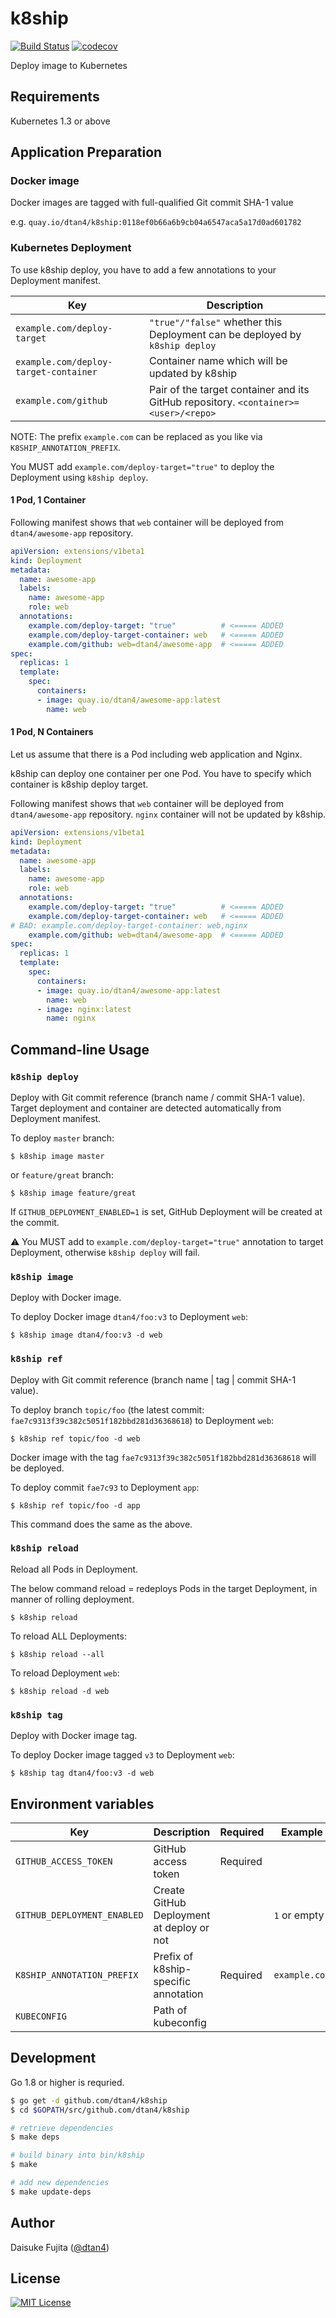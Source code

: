 # k8ship

[![Build Status](https://travis-ci.org/dtan4/k8ship.svg?branch=master)](https://travis-ci.org/dtan4/k8ship)
[![codecov](https://codecov.io/gh/dtan4/k8ship/branch/master/graph/badge.svg)](https://codecov.io/gh/dtan4/k8ship)

Deploy image to Kubernetes

## Requirements

Kubernetes 1.3 or above

## Application Preparation

### Docker image

Docker images are tagged with full-qualified Git commit SHA-1 value

e.g. `quay.io/dtan4/k8ship:0118ef0b66a6b9cb04a6547aca5a17d0ad601782`

### Kubernetes Deployment

To use k8ship deploy, you have to add a few annotations to your Deployment manifest.

|Key|Description|
|---|---|
|`example.com/deploy-target`|`"true"/"false"` whether this Deployment can be deployed by `k8ship deploy`|
|`example.com/deploy-target-container`|Container name which will be updated by k8ship|
|`example.com/github`|Pair of the target container and its GitHub repository. `<container>=<user>/<repo>`|

NOTE: The prefix `example.com` can be replaced as you like via `K8SHIP_ANNOTATION_PREFIX`.

You MUST add `example.com/deploy-target="true"` to deploy the Deployment using `k8ship deploy`.

#### 1 Pod, 1 Container

Following manifest shows that `web` container will be deployed from `dtan4/awesome-app` repository.

```yaml
apiVersion: extensions/v1beta1
kind: Deployment
metadata:
  name: awesome-app
  labels:
    name: awesome-app
    role: web
  annotations:
    example.com/deploy-target: "true"          # <===== ADDED
    example.com/deploy-target-container: web   # <===== ADDED
    example.com/github: web=dtan4/awesome-app  # <===== ADDED
spec:
  replicas: 1
  template:
    spec:
      containers:
      - image: quay.io/dtan4/awesome-app:latest
        name: web
```

#### 1 Pod, N Containers

Let us assume that there is a Pod including web application and Nginx.

k8ship can deploy one container per one Pod.
You have to specify which container is k8ship deploy target.

Following manifest shows that `web` container will be deployed from `dtan4/awesome-app` repository.
`nginx` container will not be updated by k8ship.

```yaml
apiVersion: extensions/v1beta1
kind: Deployment
metadata:
  name: awesome-app
  labels:
    name: awesome-app
    role: web
  annotations:
    example.com/deploy-target: "true"          # <===== ADDED
    example.com/deploy-target-container: web   # <===== ADDED
# BAD: example.com/deploy-target-container: web,nginx
    example.com/github: web=dtan4/awesome-app  # <===== ADDED
spec:
  replicas: 1
  template:
    spec:
      containers:
      - image: quay.io/dtan4/awesome-app:latest
        name: web
      - image: nginx:latest
        name: nginx
```

## Command-line Usage

### `k8ship deploy`

Deploy with Git commit reference (branch name / commit SHA-1 value).
Target deployment and container are detected automatically from Deployment manifest.

To deploy `master` branch:

```sh-session
$ k8ship image master
```

or `feature/great` branch:

```sh-session
$ k8ship image feature/great
```

If `GITHUB_DEPLOYMENT_ENABLED=1` is set, GitHub Deployment will be created at the commit.

:warning: You MUST add to `example.com/deploy-target="true"` annotation to target Deployment, otherwise `k8ship deploy` will fail.

### `k8ship image`

Deploy with Docker image.

To deploy Docker image `dtan4/foo:v3` to Deployment `web`:

```sh-session
$ k8ship image dtan4/foo:v3 -d web
```

### `k8ship ref`

Deploy with Git commit reference (branch name | tag | commit SHA-1 value).

To deploy branch `topic/foo` (the latest commit: `fae7c9313f39c382c5051f182bbd281d36368618`) to Deployment `web`:

```sh-session
$ k8ship ref topic/foo -d web
```

Docker image with the tag `fae7c9313f39c382c5051f182bbd281d36368618` will be deployed.

To deploy commit `fae7c93` to Deployment `app`:

```sh-session
$ k8ship ref topic/foo -d app
```

This command does the same as the above.

### `k8ship reload`

Reload all Pods in Deployment.

The below command reload = redeploys Pods in the target Deployment, in manner of rolling deployment.

```sh-session
$ k8ship reload
```

To reload ALL Deployments:

```sh-session
$ k8ship reload --all
```

To reload Deployment `web`:

```sh-session
$ k8ship reload -d web
```

### `k8ship tag`

Deploy with Docker image tag.

To deploy Docker image tagged `v3` to Deployment `web`:

```sh-session
$ k8ship tag dtan4/foo:v3 -d web
```

## Environment variables

|Key|Description|Required|Example|
|---|---|---|---|
|`GITHUB_ACCESS_TOKEN`|GitHub access token|Required||
|`GITHUB_DEPLOYMENT_ENABLED`|Create GitHub Deployment at deploy or not||`1` or empty|
|`K8SHIP_ANNOTATION_PREFIX`|Prefix of k8ship-specific annotation|Required|`example.com`|
|`KUBECONFIG`|Path of kubeconfig|||

## Development

Go 1.8 or higher is requried.

```bash
$ go get -d github.com/dtan4/k8ship
$ cd $GOPATH/src/github.com/dtan4/k8ship

# retrieve dependencies
$ make deps

# build binary into bin/k8ship
$ make

# add new dependencies
$ make update-deps
```

## Author

Daisuke Fujita ([@dtan4](https://github.com/dtan4))

## License

[![MIT License](http://img.shields.io/badge/license-MIT-blue.svg?style=flat)](LICENSE)
